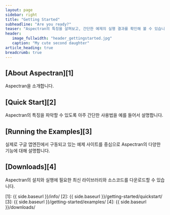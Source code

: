 ```yaml
---
layout: page
sidebar: right
title: "Getting Started"
subheadline: "Are you ready?"
teaser: "Aspectran의 특징을 살펴보고, 간단한 예제의 실행 결과를 확인해 볼 수 있습니다."
header:
   image_fullwidth: "header_gettingstarted.jpg"
   caption: "My cute second daughter"
article_heading: true
breadcrumb: true
---
```


## [About Aspectran][1]
Aspectran을 소개합니다.

## [Quick Start][2]
Aspectran의 특징을 파악할 수 있도록 아주 간단한 사용법을 예를 들어서 설명합니다.

## [Running the Examples][3]
실제로 구글 앱엔진에서 구동되고 있는 예제 사이트를 중심으로 Aspectran의 다양한 기능에 대해 설명합니다.

## [Downloads][4]
Aspectran의 설치와 실행에 필요한 최신 라이브러리와 소스코드를 다운로드할 수 있습니다.
<!--Aspectrand은 다운로드 후 바로 개발을 할 수 있는 입문자를 위한 배포판을 제공하고 있습니다.-->

[1]: {{ side.baseurl }}/info/
[2]: {{ side.baseurl }}/getting-started/quickstart/
[3]: {{ side.baseurl }}/getting-started/examples/
[4]: {{ side.baseurl }}/downloads/
